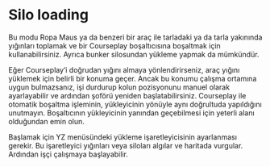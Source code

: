 # Silo loading


Bu modu Ropa Maus ya da benzeri bir araç ile tarladaki ya da tarla yakınında yığınları toplamak ve bir Courseplay boşaltıcısına boşaltmak için kullanabilirsiniz.
Ayrıca bunker silosundan yükleme yapmak da mümkündür.

Eğer Courseplay’i doğrudan yığını almaya yönlendirirseniz, araç yığını yüklemek için belirli bir konuma geçer.
Ancak bu konumu çalışma ortamına uygun bulmazsanız, işi durdurup kolun pozisyonunu manuel olarak ayarlayabilir ve ardından şoförü yeniden başlatabilirsiniz.
Courseplay ile otomatik boşaltma işleminin, yükleyicinin yönüyle aynı doğrultuda yapıldığını unutmayın. Boşaltıcının yükleyicinin yanından geçebilmesi için yeterli alanı olduğundan emin olun.



Başlamak için YZ menüsündeki yükleme işaretleyicisinin ayarlanması gerekir.
Bu işaretleyici yığınları veya siloları algılar ve haritada vurgular.
Ardından işçi çalışmaya başlayabilir.


